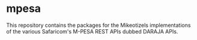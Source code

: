 # mpesa
This repository contains the packages for the Mikeotizels implementations of the various Safaricom's M-PESA REST APIs dubbed DARAJA APIs.
